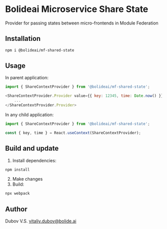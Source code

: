 # Bolideai Microservice Share State

Provider for passing states between micro-frontends in Module Federation

## Installation

```sh
npm i @bolideai/mf-shared-state
```

## Usage

In parent application:
```js
import { ShareContextProvider } from '@bolideai/mf-shared-state';

<ShareContextProvider.Provider value={{ key: 12345, time: Date.now() }}>
    ...
</ShareContextProvider.Provider>

```

In any child application:
```js
import { ShareContextProvider } from '@bolideai/mf-shared-state';

const { key, time } = React.useContext(ShareContextProvider);
```

## Build and update

1. Install dependencies:
```sh
npm install
```
2. Make changes
3. Build:
```sh
npx webpack
```

## Author
Dubov V.S.
vitaliy.dubov@bolide.ai
